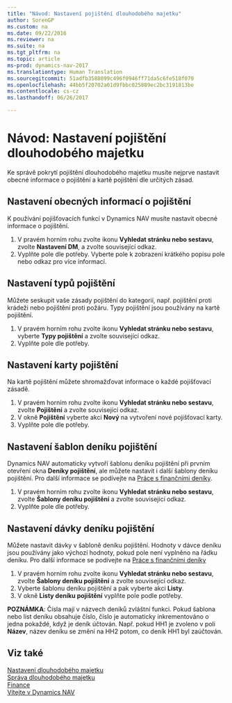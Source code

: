```yaml
---
title: "Návod: Nastavení pojištění dlouhodobého majetku"
author: SorenGP
ms.custom: na
ms.date: 09/22/2016
ms.reviewer: na
ms.suite: na
ms.tgt_pltfrm: na
ms.topic: article
ms-prod: dynamics-nav-2017
ms.translationtype: Human Translation
ms.sourcegitcommit: 51adfb3588099c496f0946ff71da5c6fe518f070
ms.openlocfilehash: 44bb5f20702a01d9fbbc025889ec2bc3191813be
ms.contentlocale: cs-cz
ms.lasthandoff: 06/26/2017

---
```


# <a name="how-to-set-up-fixed-asset-insurance"></a>Návod: Nastavení pojištění dlouhodobého majetku
Ke správě pokrytí pojištění dlouhodobého majetku musíte nejprve nastavit obecné informace o pojištění a kartě pojištění dle určitých zásad.

## <a name="to-set-up-general-insurance-information"></a>Nastavení obecných informací o pojištění  
K používání pojišťovacích funkcí v Dynamics NAV musíte nastavit obecné informace o pojištění.  
1. V pravém horním rohu zvolte ikonu **Vyhledat stránku nebo sestavu**, zvolte **Nastavení DM**, a zvolte související odkaz.  
2. Vyplňte pole dle potřeby. Vyberte pole k zobrazení krátkého popisu pole nebo odkaz pro více informací.  

## <a name="to-set-up-insurance-types"></a>Nastavení typů pojištění  
Můžete seskupit vaše zásady pojištění do kategorií, např. pojištění proti krádeži nebo pojištění proti požáru. Typy pojištění jsou používány na kartě pojištění.
1. V pravém horním rohu zvolte ikonu **Vyhledat stránku nebo sestavu**, vyberte **Typy pojištění** a zvolte související odkaz.  
2. Vyplňte pole dle potřeby.

## <a name="to-set-up-insurance-cards"></a>Nastavení karty pojištění  
Na kartě pojištění můžete shromažďovat informace o každé pojišťovací zásadě.  
1. V pravém horním rohu zvolte ikonu **Vyhledat stránku nebo sestavu**, zvolte **Pojištění** a zvolte související odkaz.  
2. V okně **Pojištění** vyberte akci **Nový** na vytvoření nové pojišťovací karty.  
3. Vyplňte pole dle potřeby.

## <a name="to-set-up-insurance-journal-templates"></a>Nastavení šablon deníku pojištění  
Dynamics NAV automaticky vytvoří šablonu deníku pojištění při prvním otevření okna **Deníky pojištění**, ale můžete nastavit i další šablony deníku pojištění. Pro další informace se podívejte na [Práce s finančními deníky](ui-work-general-journals.md).  
1. V pravém horním rohu zvolte ikonu **Vyhledat stránku nebo sestavu**, zvolte **Šablony deníku pojištění** a zvolte související odkaz.  
2. Vyplňte pole dle potřeby.

## <a name="to-set-up-insurance-journal-batches"></a>Nastavení dávky deníku pojištění  
Můžete nastavit dávky v šabloně deníku pojištění. Hodnoty v dávce deníku jsou používány jako výchozí hodnoty, pokud pole není vyplněno na řádku deníku. Pro další informace se podívejte na [Práce s finančními deníky](ui-work-general-journals.md)  
1. V pravém horním rohu zvolte ikonu **Vyhledat stránku nebo sestavu**, zvolte **Šablony deníku pojištění** a zvolte související odkaz.  
2. Vyberte šablonu deníku pojištění a pak vyberte akci **Listy**.
3. V okně **Listy deníku pojištění** vyplňte pole podle potřeby.

**POZNÁMKA**: Čísla mají v názvech deníků zvláštní funkci. Pokud šablona nebo list deníku obsahuje číslo, číslo je automaticky inkrementováno o jedna pokaždé, když je deník účtován. Např. pokud HH1 je zvoleno v poli **Název**, název deníku se změní na HH2 potom, co deník HH1 byl zaúčtován.

## <a name="see-also"></a>Viz také
[Nastavení dlouhodobého majetku](fa-setup.md)  
[Správa dlouhodobého majetku](fa-manage.md)  
[Finance](finance-setup.md)  
[Vítejte v Dynamics NAV](across-get-started.md)

